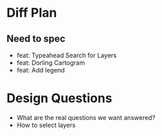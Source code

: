# Diff Plan

## Need to spec
* feat: Typeahead Search for Layers
* feat: Dorling Cartogram
* feat: Add legend

# Design Questions

* What are the real questions we want answered?
* How to select layers
